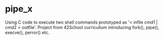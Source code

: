 # pipe_x
Using C code to execute two shell commands prototyped as  '&lt; infile cmd1 | cmd2 > outfile'. Project from 42School curricullum introducing fork(), pipe(), execve(), perror() etc. 
